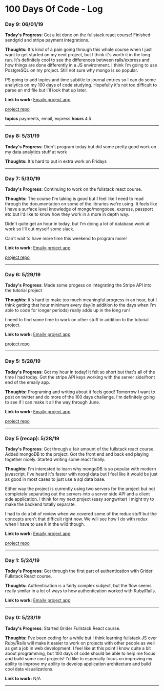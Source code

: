 # 100 Days Of Code - Log


### Day 9: 06/01/19

**Today's Progress**: Got a lot done on the fullstack react course! Finished sendgrid and stripe payment integrations.

**Thoughts:** It's kind of a pain going through this whole course when I just want to get started on my next project, but I think it's worth it in the long run. It's definitely cool to see the differences between rails/express and how things are done differently in a JS environment. I think I'm going to use PostgreSQL on my project. Still not sure why mongo is so popular. 

PS going to add topics and time subtitle to journal entries so I can do some analytics on my 100 days of code studying. Hopefully it's not too difficult to parse an md file but I'll look that up later.

**Link to work:** [Emaily project app](https://calm-forest-48728.herokuapp.com/)

[project repo](https://github.com/Jeremy-D/emaily-MERN)

**topics** payments, email, express
**hours** 4.5

_________________________________________________________________

### Day 8: 5/31/19

**Today's Progress**: Didn't program today but did some pretty good work on my data analytics stuff at work

**Thoughts:** It's hard to put in extra work on Fridays


_________________________________________________________________

### Day 7: 5/30/19

**Today's Progress**: Continuing to work on the fullstack react course.

**Thoughts:** The course I'm taking is good but I feel like I need to read through the documentation on some of the libraries we're using. It feels like I have a surface level knowledge of mongo/mongoose, express, passport etc but I'd like to know how they work in a more in depth way.

Didn't quite get an hour in today, but I'm doing a lot of database work at work so I'll cut myself some slack.

Can't wait to have more time this weekend to program more!

**Link to work:** [Emaily project app](https://calm-forest-48728.herokuapp.com/)

[project repo](https://github.com/Jeremy-D/emaily-MERN)

_________________________________________________________________

### Day 6: 5/29/19

**Today's Progress**: Made some progess on integrating the Stripe API into the tutorial project

**Thoughts:** It's hard to make too much meaningful progress in an hour, but I think getting that hour minimum every day(in addition to the days when I'm able to code for longer periods) really adds up in the long run!

I need to find some time to work on other stuff in addition to the tutorial project.

**Link to work:** [Emaily project app](https://calm-forest-48728.herokuapp.com/)

[project repo](https://github.com/Jeremy-D/emaily-MERN)

_________________________________________________________________

### Day 5: 5/28/19

**Today's Progress**: Got my hour in today! It felt so short but that's all of the time I had today. Got the stripe API keys working with the server side/front end of the emaily app.

**Thoughts:** Programing and writing about it feels good! Tomorrow I want to post on twitter and do more of the 100 days challenge. I'm definitely going to see if I can make it all the way through June.

**Link to work:** [Emaily project app](https://calm-forest-48728.herokuapp.com/)

[project repo](https://github.com/Jeremy-D/emaily-MERN)

_________________________________________________________________

### Day 5 (recap): 5/28/19

**Today's Progress**: Got through a fair amount of the fullstack react course. Added mongoDB to the project. Got the front end and back end playing together nicely. Started writing some react finally.

**Thoughts:** I'm interested to learn why mongoDB is so popular with modern javascript. I've heard it's faster with nosql data but I feel like it would be just as good in most cases to just use a sql data base. 

Either way the project is currently using two servers for the project but not completely separating out the servers into a server side API and a client side application. I think for my next project (easy songwriter) I might try to make the backend totally separate.

I had to do a bit of review when we covered some of the redux stuff but the concepts aren't that difficult right now. We will see how I do with redux when I have to use it in the wild though. 

**Link to work:** [Emaily project app](https://calm-forest-48728.herokuapp.com/)

[project repo](https://github.com/Jeremy-D/emaily-MERN)

_________________________________________________________________

### Day 1: 5/24/19

**Today's Progress**: Got through the first part of authentication with Grider Fullstack React course.

**Thoughts:** Authentication is a fairly complex subject, but the flow seems really similar in a lot of ways to how
authentication worked with Ruby/Rails.  

**Link to work:** [Emaily project app](https://calm-forest-48728.herokuapp.com/)

_________________________________________________________________


### Day 0: 5/23/19

**Today's Progress**: Started Grider Fullstack React course.

**Thoughts:** I've been coding for a while but I think learning fullstack JS over Ruby/Rails will make it easier to work on projects with other people as well as get a job in web development. I feel like at this point I know quite a bit about programming, but 100 days of code should be able to help me focus and build some cool projects! I'd like to especially focus on improving my ability to improve my ability to develop application architecture and build cool data visualizations. 

**Link to work:** N/A

_________________________________________________________________

